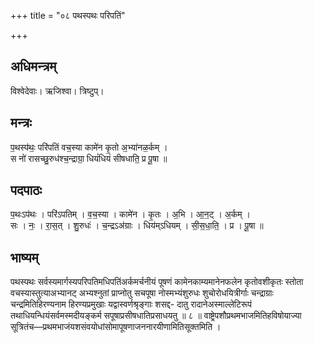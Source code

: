 +++
title = "०८ पथस्पथः परिपतिं"

+++
## अधिमन्त्रम्
विश्वेदेवाः। ऋजिश्वा। त्रिष्टुप्।

## मन्त्रः
प॒थस्प॑थः॒ परि॑पतिं वच॒स्या कामे॑न कृ॒तो अ॒भ्या॑नळ॒र्कम् ।  
स नो॑ रासच्छु॒रुध॑श्च॒न्द्राग्रा॒ धियं॑धियं सीषधाति॒ प्र पू॒षा ॥

## पदपाठः
प॒थःऽप॑थः । परि॑ऽपतिम् । व॒च॒स्या । कामे॑न । कृ॒तः । अ॒भि । आ॒न॒ट् । अ॒र्कम् ।  
सः । नः॒ । रा॒स॒त् । शु॒रुधः॑ । च॒न्द्रऽअ॑ग्राः । धिय॑म्ऽधियम् । सी॒स॒धा॒ति॒ । प्र । पू॒षा ॥

## भाष्यम्
पथस्पथः सर्वस्यमार्गस्यपरिपतिमधिपतिंअर्कमर्चनीयं पूषणं कामेनकाम्यमानेनफलेन कृतोवशीकृतः स्तोता वचस्यास्तुत्याअभ्यानट् अभ्यश्नुतां प्राप्नोतु सचपूषा नोस्मभ्यंशुरुधः शुचोरोधयित्रीर्गाः चन्द्राग्राः चन्द्रमितिहिरण्यनाम हिरण्यप्रमुखाः यद्वास्वर्णश्रृङ्गाः शसद्द- दातु रादानेअस्माल्लेटिरूपं तथाधियन्धियंसर्वमस्मदीयङ्कर्म सपूषाप्रसीषधातिप्रसाधयतु ॥ ८ ॥ वाष्ट्रेपशौप्रथमभाजमितिहविषोयाज्या सूत्रितंच—प्रथमभाजंयशसंवयोधांसोमापूषणाजननारयीणामितिसूक्तमिति ।